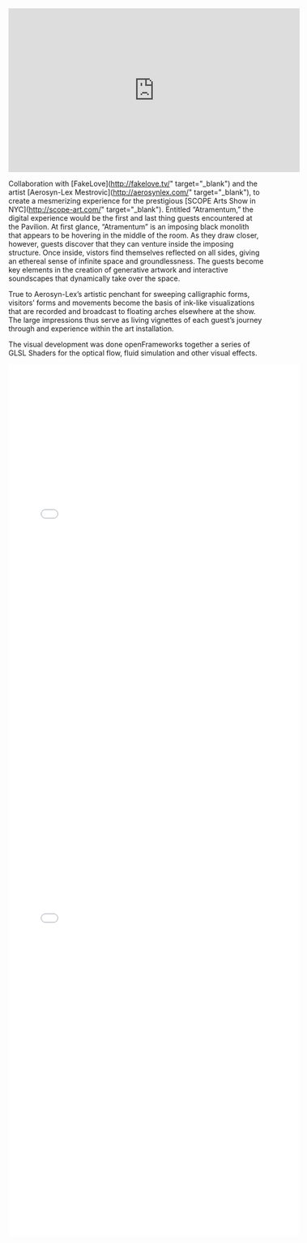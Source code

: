 <div class="video-container">
<iframe src="http://player.vimeo.com/video/92161299" width="575" height="323" frameborder="0" webkitAllowFullScreen mozallowfullscreen allowFullScreen></iframe>
</div>

Collaboration with [FakeLove](http://fakelove.tv/" target="_blank") and the artist [Aerosyn-Lex Mestrovic](http://aerosynlex.com/" target="_blank"), to create a mesmerizing experience for the prestigious [SCOPE Arts Show in NYC](http://scope-art.com/" target="_blank"). Entitled “Atramentum,” the digital experience would be the first and last thing guests encountered at the Pavilion.
At first glance, “Atramentum” is an imposing black monolith that appears to be hovering in the middle of the room. As they draw closer, however, guests discover that they can venture inside the imposing structure.
Once inside, vistors find themselves reflected on all sides, giving an ethereal sense of infinite space and groundlessness. The guests become key elements in the creation of generative artwork and interactive soundscapes that dynamically take over the space.

True to Aerosyn-Lex’s artistic penchant for sweeping calligraphic forms, visitors’ forms and movements become the basis of ink-like visualizations that are recorded and broadcast to floating arches elsewhere at the show. The large impressions thus serve as living vignettes of each guest’s journey through and experience within the art installation.

The visual development was done openFrameworks together a series of GLSL Shaders for the optical flow, fluid simulation and other visual effects.  

<iframe src="//player.vimeo.com/video/88452677?title=0&amp;byline=0&amp;portrait=0&amp;color=ffffff" width="574" height="773" frameborder="0" webkitallowfullscreen mozallowfullscreen allowfullscreen></iframe>

<iframe src="//player.vimeo.com/video/88533044?title=0&amp;byline=0&amp;portrait=0&amp;color=ffffff" width="574" height="946" frameborder="0" webkitallowfullscreen mozallowfullscreen allowfullscreen></iframe>

